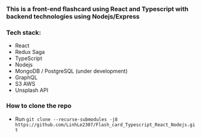 ### This is a front-end flashcard using React and Typescript with backend technologies using Nodejs/Express

### Tech stack:
- React
- Redux Saga
- TypeScript
- Nodejs
- MongoDB / PostgreSQL (under development)
- GraphQL
- S3 AWS
- Unsplash API

### How to clone the repo
- Run `git clone --recurse-submodules -j8 https://github.com/LinhLe2307/Flash_card_Typescript_React_Nodejs.git`
